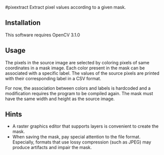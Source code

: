 #pixextract
Extract pixel values according to a given mask.

## Installation
This software requires OpenCV 3.1.0

## Usage
The pixels in the source image are selected by coloring pixels of same coordinates in a mask image.
Each color present in the mask can be associated with a specific label.
The values of the source pixels are printed with their corresponding label in a CSV format.

For now, the association between colors and labels is hardcoded and a modification requires the program to be compiled again.
The mask must have the same width and height as the source image.

## Hints
* A raster graphics editor that supports layers is convenient to create the mask.
* When saving the mask, pay special attention to the file format. Especially, formats that use lossy compression (such as JPEG) may produce artifacts and impair the mask.
